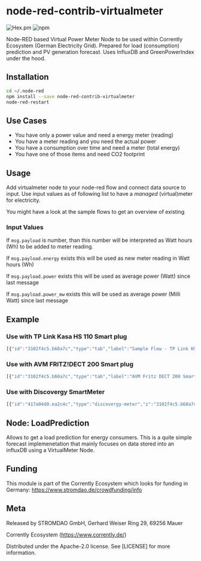 # node-red-contrib-virtualmeter

![Hex.pm](https://img.shields.io/hexpm/l/node-red-contrib-virtualmeter)
![npm](https://img.shields.io/npm/dw/node-red-contrib-virtualmeter)


Node-RED based Virtual Power Meter Node to be used within Corrently Ecosystem (German Electricity Grid). Prepared for load (consumption) prediction and PV generation forecast. Uses InfluxDB and GreenPowerIndex under the hood.

## Installation
```bash
cd ~/.node-red
npm install --save node-red-contrib-virtualmeter
node-red-restart
```

## Use Cases
- You have only a power value and need a energy meter (reading)
- You have a meter reading and you need the actual power
- You have a consumption over time and need a meter (total energy)
- You have one of those items and need CO2 footprint


## Usage
Add virtualmeter node to your node-red flow and connect data source to input. Use input values as of following list to have a *managed* (virtual)meter for electricity.

You might have a look at the sample flows to get an overview of existing  

### Input Values
If <code>msg.payload</code> is number, than this number will be interpreted as Watt hours (Wh) to be added to meter reading.

If <code>msg.payload.energy</code> exists this will be used as new meter reading in Watt hours (Wh)

If <code>msg.payload.power</code> exists this will be used as average power (Watt) since last message

If <code>msg.payload.power_mw</code> exists this will be used as average power (Milli Watt) since last message

## Example

### Use with TP Link Kasa HS 110 Smart plug
```javascript
[{"id":"3102f4c5.b60a7c","type":"tab","label":"Sample Flow - TP Link HS 110","disabled":false,"info":"Use Virtual Meter On Top of TP Link HS110 Smart Plug meter."},{"id":"bf814178.8ccf9","type":"virtualmeter","z":"3102f4c5.b60a7c","zip":"69256","name":null,"energypricein":0,"energypriceout":0,"x":850,"y":140,"wires":[[],[],[],[]]},{"id":"b3db7484.5dd808","type":"smart-plug","z":"3102f4c5.b60a7c","name":"My Plug","device":"192.168.192.39","interval":10000,"eventInterval":1000,"x":660,"y":140,"wires":[["bf814178.8ccf9"]]},{"id":"888ddfd8.a5484","type":"function","z":"3102f4c5.b60a7c","name":"getMeterInfo","func":"msg.payload=\"getMeterInfo\";\nreturn msg;","outputs":1,"noerr":0,"x":450,"y":140,"wires":[["b3db7484.5dd808"]]},{"id":"79ea072c.2822e8","type":"inject","z":"3102f4c5.b60a7c","name":"","topic":"","payload":"","payloadType":"date","repeat":"","crontab":"","once":false,"onceDelay":0.1,"x":240,"y":140,"wires":[["888ddfd8.a5484"]]}]
```

### Use with AVM FRITZ!DECT 200 Smart plug
```javascript
[{"id":"3102f4c5.b60a7c","type":"tab","label":"AVM Fritz DECT 200 Smart Plug","disabled":false,"info":"Use with a Smartplug connected to a fritz box. You need to set the AIN corretly!"},{"id":"bf814178.8ccf9","type":"virtualmeter","z":"3102f4c5.b60a7c","zip":"69256","name":null,"energypricein":0,"energypriceout":0,"x":850,"y":140,"wires":[[],[],[],[]]},{"id":"888ddfd8.a5484","type":"function","z":"3102f4c5.b60a7c","name":"set AIN","func":"msg.ain=\"087610221618\";\nmsg.payload.ain = \"087610221618\";\nreturn msg;","outputs":1,"noerr":0,"x":440,"y":140,"wires":[["b994e93e.0230b8"]]},{"id":"79ea072c.2822e8","type":"inject","z":"3102f4c5.b60a7c","name":"","topic":"","payload":"","payloadType":"date","repeat":"","crontab":"","once":false,"onceDelay":0.1,"x":240,"y":140,"wires":[["888ddfd8.a5484"]]},{"id":"b994e93e.0230b8","type":"fritz-outlet","z":"3102f4c5.b60a7c","connection":"345a47c4.06ab38","name":"Get Poweer","action":"getSwitchPower","x":650,"y":140,"wires":[["bf814178.8ccf9"]]},{"id":"345a47c4.06ab38","type":"fritz-api","z":"","name":"Home","host":"http://192.168.192.1","strictSSL":false}]
```

### Use with Discovergy SmartMeter
```javascript
[{"id":"417a04d0.ea2c4c","type":"discovergy-meter","z":"3102f4c5.b60a7c","DISCOVERGY_ACCOUNT":"demo@discovergy.com","DISCOVERGY_PASSWORD":"demo","meterId":"af4a1979c8404c3182e95d593dee1860","x":590,"y":140,"wires":[["bf814178.8ccf9"]]}]
```

## Node: LoadPrediction
Allows to get a load prediction for energy consumers. This is a quite simple forecast implemenetation that mainly focuses on data stored into an influxDB using a VirtualMeter Node.

## Funding
This module is part of the Corrently Ecosystem which looks for funding in Germany:  https://www.stromdao.de/crowdfunding/info

## Meta
Released by STROMDAO GmbH, Gerhard Weiser Ring 29, 69256 Mauer

Corrently Ecosystem (https://www.corrently.de/)

Distributed under the Apache-2.0 license. See [LICENSE] for more information.
